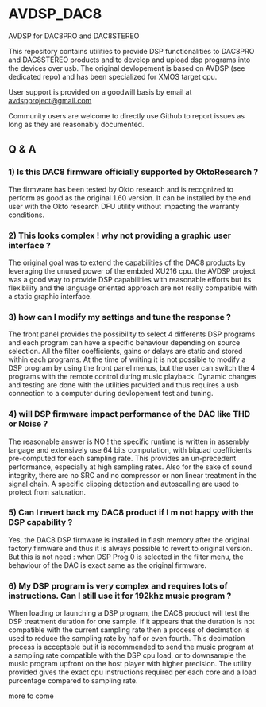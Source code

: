 # AVDSP_DAC8
AVDSP for DAC8PRO and DAC8STEREO

This repository contains utilities to provide DSP functionalities to DAC8PRO and DAC8STEREO products and to develop and upload dsp programs into the devices over usb.
The original devlopement is based on AVDSP (see dedicated repo) and has been specialized for XMOS target cpu.

User support is provided on a goodwill basis by email at avdspproject@gmail.com

Community users are welcome to directly use Github to report issues as long as they are reasonably documented.

## Q & A
### 1) Is this DAC8 firmware officially supported by OktoResearch ?
The firmware has been tested by Okto research and is recognized to perform as good as the original 1.60 version. It can be installed by the end user with the Okto research DFU utility without impacting the warranty conditions.

### 2) This looks complex ! why not providing a graphic user interface ?
The original goal was to extend the capabilities of the DAC8 products by leveraging the unused power of the embded XU216 cpu. the AVDSP project was a good way to provide DSP capabilities with reasonable efforts but its flexibility and the language oriented approach are not really compatible with a static graphic interface.

### 3) how can I modify my settings and tune the response ?
The front panel provides the possibility to select 4 differents DSP programs and each program can have a specific behaviour depending on source selection. All the filter coefficients, gains or delays are static and stored within each programs. At the time of writing it is not possible to modify a DSP program by using the front panel menus, but the user can switch the 4 programs with the remote control during music playback.
Dynamic changes and testing are done with the utilities provided and thus requires a usb connection to a computer during devlopement test and tuning. 

### 4) will DSP firmware impact performance of the DAC like THD or Noise ?
The reasonable answer is NO ! the specific runtime is written in assembly langage and extensively use 64 bits computation, with biquad coefficients pre-computed for each sampling rate. This provides an un-precedent performance, especially at high sampling rates. Also for the sake of sound integrity, there are no SRC and no compressor or non linear treatment in the signal chain. A specific clipping detection and autoscalling are used to protect from saturation.

### 5) Can I revert back my DAC8 product if I m not happy with the DSP capability ?
Yes, the DAC8 DSP firmware is installed in flash memory after the original factory firmware and thus it is always possible to revert to original version. But this is not need : when DSP Prog 0 is selected in the filter menu, the behaviour of the DAC is exact same as the original firmware.

### 6) My DSP program is very complex and requires lots of instructions. Can I still use it for 192khz music program ?
When loading or launching a DSP program, the DAC8 product will test the DSP treatment duration for one sample. If it appears that the duration is not compatible with the current sampling rate then a process of decimation is used to reduce the sampling rate by half or even fourth. This decimation process is acceptable but it is recommended to send the music program at a sampling rate compatible with the DSP cpu load, or to downsample the music program upfront on the host player with higher precision. The utility provided gives the exact cpu instructions required per each core and a load purcentage compared to sampling rate.

more to come

